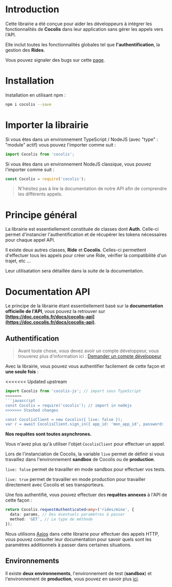 # Introduction

Cette librairie a été conçue pour aider les développeurs à intégrer les fonctionnalités de **Cocolis** dans leur application sans gérer les appels vers l'API.

Elle inclut toutes les fonctionnalités globales tel que **l'authentification**, la gestion des **Rides**.

Vous pouvez signaler des bugs sur cette [page](https://github.com/Cocolis-1/cocolis-js/issues).

# Installation

Installation en utilisant npm :

```bash
npm i cocolis --save
```

# Importer la librairie

Si vous êtes dans un environnement TypeScript / NodeJS (avec "type" : "module" actif) vous pouvez l'importer comme suit :

```typescript
import Cocolis from 'cocolis';
```

Si vous êtes dans un environnement NodeJS classique, vous pouvez l'importer comme suit :

```javascript
const Cocolis = require('cocolis');
```

<!-- theme: info -->

> N'hésitez pas à lire la documentation de notre API afin de comprendre les différents appels. 

# Principe général

La librairie est essentiellement constituée de classes dont **Auth**. Celle-ci permet d'instancier l'authentification et de récupérer les tokens nécessaires pour chaque appel API.

Il existe deux autres classes, **Ride** et **Cocolis**. Celles-ci permettent d'effectuer tous les appels pour créer une Ride, vérifier la compatibilité d'un trajet, etc ...

Leur utilisatation sera détaillée dans la suite de la documentation.

# Documentation API

Le principe de la librairie étant essentiellement basé sur la **documentation officielle de l'API**, vous pouvez la retrouver sur **[https://doc.cocolis.fr/docs/cocolis-api](https://doc.cocolis.fr/docs/cocolis-api)**.

## Authentification

> Avant toute chose, vous devez avoir un compte développeur, vous trouverez plus d'information ici :
> [Demander un compte développeur](https://doc.cocolis.fr/docs/cocolis-api/docs/Tutoriel-impl%C3%A9mentation/Getting-Started.md#2-demander-un-compte-d%C3%A9veloppeur)

Avec la librairie, vous pouvez vous authentifier facilement de cette façon et **une seule fois** :

<<<<<<< Updated upstream
```typescript
import Cocolis from 'cocolis-js'; // import sous TypeScript
=======
```javascript
const Cocolis = require('cocolis'); // import in nodejs
>>>>>>> Stashed changes

const CocolisClient = new Cocolis({ live: false });
var r = await CocolisClient.sign_in({ app_id: 'mon_app_id', password: 'mon_password' });
```

**Nos requêtes sont toutes asynchrones.**

Vous n'avez plus qu'à utiliser l'objet `CocolisClient` pour effectuer un appel.

Lors de l'instanciation de Cocolis, la variable `live` permet de définir si vous travaillez dans l'environnement **sandbox** de Cocolis ou de **production**.

`live: false` permet de travailler en mode sandbox pour effectuer vos tests.

`live: true` permet de travailler en mode production pour travailler directement avec Cocolis et ses transporteurs.

Une fois authentifié, vous pouvez effectuer des **requêtes annexes** à l'API de cette façon :

```typescript
return Cocolis.requestAuthenticated<any>('rides/mine', {
  data: params, // Des éventuels paramètres à passer
  method: 'GET', // Le type de méthode
});
```

Nous utilisons [Axios](https://www.npmjs.com/package/axios) dans cette librairie pour effectuer des appels HTTP, vous pouvez consulter leur documentation pour savoir quels sont les paramètres additionnels à passer dans certaines situations.

## Environnements

Il existe **deux environnements**, l'environnement de test (**sandbox**) et l'environnement de **production**, vous pouvez en savoir plus [ici](https://doc.cocolis.fr/docs/cocolis-api/docs/Installation-et-utilisation/01-Environnements.md).
